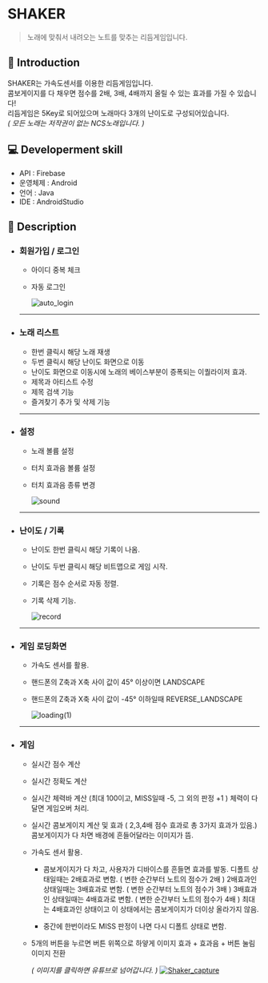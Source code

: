 SHAKER
=============
> 노래에 맞춰서 내려오는 노트를 맞추는 리듬게임입니다.

📝 Introduction
------------
SHAKER는 가속도센서를 이용한 리듬게임입니다.  
콤보게이지를 다 채우면 점수를 2배, 3배, 4배까지 올릴 수 있는 효과를 가질 수 있습니다!  
리듬게임은 5Key로 되어있으며 노래마다 3개의 난이도로 구성되어있습니다.  
*( 모든 노래는 저작권이 없는 NCS노래입니다. )*

:computer: Developerment skill
------------
- API : Firebase
- 운영체제 : Android
- 언어 : Java
- IDE : AndroidStudio  

:musical_keyboard: Description
-----------
* ### 회원가입 / 로그인
   - 아이디 중복 체크
   - 자동 로그인  
   
      ![auto_login](https://user-images.githubusercontent.com/44610250/69226750-05619c00-0bc4-11ea-957a-d7635de209ea.gif)
   <hr/>

* ### 노래 리스트
   - 한번 클릭시 해당 노래 재생
   - 두번 클릭시 해당 난이도 화면으로 이동
   - 난이도 화면으로 이동시에 노래의 베이스부분이 증폭되는 이퀄라이저 효과.
   - 제목과 아티스트 수정
   - 제목 검색 기능
   - 즐겨찾기 추가 및 삭제 기능  
   <hr/>

* ### 설정
   - 노래 볼륨 설정
   - 터치 효과음 볼륨 설정
   - 터치 효과음 종류 변경  
   
      ![sound](https://user-images.githubusercontent.com/44610250/69225238-545a0200-0bc1-11ea-8ef2-750fc9d1ba27.gif)
   <hr/>

* ### 난이도 / 기록
   - 난이도 한번 클릭시 해당 기록이 나옴.
   - 난이도 두번 클릭시 해당 비트맵으로 게임 시작.
   - 기록은 점수 순서로 자동 정렬.
   - 기록 삭제 기능.  
   
      ![record](https://user-images.githubusercontent.com/44610250/69225520-e6faa100-0bc1-11ea-95e2-0c0806756fc1.gif)
   <hr/>

* ### 게임 로딩화면
   - 가속도 센서를 활용.
   - 핸드폰의 Z축과 X축 사이 값이 45° 이상이면 LANDSCAPE
   - 핸드폰의 Z축과 X축 사이 값이 -45° 이하일때 REVERSE_LANDSCAPE  
   
      ![loading(1)](https://user-images.githubusercontent.com/44610250/69229210-625f5100-0bc8-11ea-8a3e-ec41819d415d.gif)
   <hr/>

* ### 게임
   - 실시간 점수 계산
   - 실시간 정확도 계산
   - 실시간 체력바 계산 (최대 100이고, MISS일때 -5, 그 외의 판정 +1 )
    체력이 다 달면 게임오버 처리.
   - 실시간 콤보게이지 계산 및 효과 ( 2,3,4배 점수 효과로 총 3가지 효과가 있음.)
   콤보게이지가 다 차면 배경에 흔들어달라는 이미지가 뜸.
   - 가속도 센서 활용.
      + 콤보게이지가 다 차고, 사용자가 디바이스를 흔들면 효과를 발동.
   디폴트 상태일때는 2배효과로 변함. ( 변한 순간부터 노트의 점수가 2배 )
   2배효과인 상태일때는 3배효과로 변함. ( 변한 순간부터 노트의 점수가 3배 )
   3배효과인 상태일때는 4배효과로 변함. ( 변한 순간부터 노트의 점수가 4배 )
   최대는 4배효과인 상태이고 이 상태에서는 콤보게이지가 더이상 올라가지 않음.

      + 중간에 한번이라도 MISS 판정이 나면 다시 디폴트 상태로 변함.

   - 5개의 버튼을 누르면 
   버튼 위쪽으로 하얗게 이미지 효과 + 효과음 + 버튼 눌림 이미지 전환  
   
      *( 이미지를 클릭하면 유튜브로 넘어갑니다. )*
      [![Shaker_capture](https://user-images.githubusercontent.com/44610250/69227329-fe875900-0bc4-11ea-99da-2c10ee502b2a.png)](https://www.youtube.com/watch?v=9rA02drsse4&t=4s)
